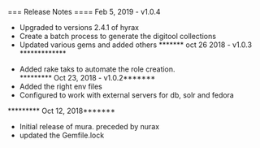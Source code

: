 === Release Notes ====
Feb 5, 2019 - v1.0.4
* Upgraded to versions 2.4.1 of hyrax
* Create a batch process to generate the digitool collections
* Updated various gems and added others
******* oct 26 2018 - v1.0.3 *************
- Added rake taks to automate the role creation.  
********* Oct 23, 2018 - v1.0.2*******
- Added the right env files
- Configured to work with external servers for db, solr and fedora

********* Oct 12, 2018*******
- Initial release of mura. preceded by nurax
- updated the Gemfile.lock

